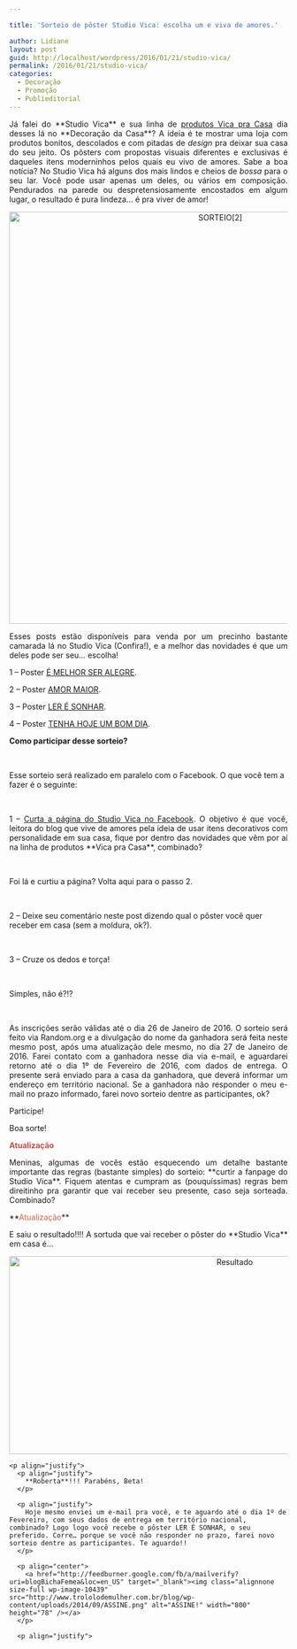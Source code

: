```yaml
---

title: 'Sorteio de pôster Studio Vica: escolha um e viva de amores.'

author: Lidiane
layout: post
guid: http://localhost/wordpress/2016/01/21/studio-vica/
permalink: /2016/01/21/studio-vica/
categories:
  - Decoração
  - Promoção
  - Publieditorial
---
```

<p align="justify">
  Já falei do **Studio Vica** e sua linha de <a href="http://www.decoracaodacasa.com/vica-pra-casa/" target="_blank">produtos Vica pra Casa</a> dia desses lá no **Decoração da Casa**? A ideia é te mostrar uma loja com produtos bonitos, descolados e com pitadas de <em>design</em> pra deixar sua casa do seu jeito. Os pôsters com propostas visuais diferentes e exclusivas é daqueles itens moderninhos pelos quais eu vivo de amores. Sabe a boa notícia? No Studio Vica há alguns dos mais lindos e cheios de <em>bossa</em> para o seu lar. Você pode usar apenas um deles, ou vários em composição. Pendurados na parede ou despretensiosamente encostados em algum lugar, o resultado é pura lindeza… é pra viver de amor!
</p>

<p align="center">
  <img class="alignnone size-full wp-image-11812" src="http://www.trololodemulher.com.br/blog/wp-content/uploads/2016/01/SORTEIO2.jpg" alt="SORTEIO[2]" width="748" height="745" />
</p>

<p align="justify">
  Esses posts estão disponíveis para venda por um precinho bastante camarada lá no Studio Vica (Confira!), e a melhor das novidades é que um deles pode ser seu… escolha!
</p>

<p align="justify">
  1 &#8211; Poster <a href="http://www.elo7.com.br/poster-e-melhor-ser-alegre/dp/5D6793" target="_blank">É MELHOR SER ALEGRE</a>.
</p>

<p align="justify">
  2 &#8211; Poster <a href="http://www.elo7.com.br/poster-amor-maior/dp/5D675A" target="_blank">AMOR MAIOR</a>.
</p>

<p align="justify">
  3 &#8211; Poster <a href="http://www.elo7.com.br/poster-ler-e-sonhar/dp/5D676E" target="_blank">LER É SONHAR</a>.
</p>

<p align="justify">
  4 &#8211; Poster <a href="http://www.elo7.com.br/poster-tenha-hoje-um-bom-dia/dp/5D67B6" target="_blank">TENHA HOJE UM BOM DIA</a>.
</p>

**Como participar desse sorteio?**

&nbsp;

Esse sorteio será realizado em paralelo com o Facebook. O que você tem a fazer é o seguinte:

&nbsp;

<p style="text-align: justify;">
  1 – <a href="https://www.facebook.com/studiovica/timeline" target="_blank">Curta a página do Studio Vica no Facebook</a>. O objetivo é que você, leitora do blog que vive de amores pela ideia de usar itens decorativos com personalidade em sua casa, fique por dentro das novidades que vêm por aí na linha de produtos **Vica pra Casa**, combinado?
</p>

&nbsp;

Foi lá e curtiu a página? Volta aqui para o passo 2.

&nbsp;

2 – Deixe seu comentário neste post dizendo qual o pôster você quer receber em casa (sem a moldura, ok?).

&nbsp;

3 – Cruze os dedos e torça!

&nbsp;

Simples, não é?!?

&nbsp;

<p align="justify">
  As inscrições serão válidas até o dia 26 de Janeiro de 2016. O sorteio será feito via Random.org e a divulgação do nome da ganhadora será feita neste mesmo post, após uma atualização dele mesmo, no dia 27 de Janeiro de 2016. Farei contato com a ganhadora nesse dia via e-mail, e aguardarei retorno até o dia 1º de Fevereiro de 2016, com dados de entrega. O presente será enviado para a casa da ganhadora, que deverá informar um endereço em território nacional. Se a ganhadora não responder o meu e-mail no prazo informado, farei novo sorteio dentre as participantes, ok?
</p>

<p align="justify">
  Participe!
</p>

<p align="justify">
  Boa sorte!
</p>

**<span style="color: #c0504d;">Atualização</span>**

<p style="text-align: justify;">
  Meninas, algumas de vocês estão esquecendo um detalhe bastante importante das regras (bastante simples) do sorteio: **curtir a fanpage do Studio Vica**. Fiquem atentas e cumpram as (pouquíssimas) regras bem direitinho pra garantir que vai receber seu presente, caso seja sorteada. Combinado?
</p>

<p align="justify">
  **<span style="color: #d16349;">Atualização</span>**
</p>

<p align="justify">
  <p align="justify">
    E saiu o resultado!!!! A sortuda que vai receber o pôster do **Studio Vica** em casa é…
  </p>
  
  <p align="justify">
    <p align="center">
      <img class="alignnone size-full wp-image-11828" src="http://www.trololodemulher.com.br/blog/wp-content/uploads/2016/01/Resultado.jpg" alt="Resultado" width="800" height="358" />
    </p>
    
    <p align="justify">
      <p align="justify">
        **Roberta**!!! Parabéns, Beta!
      </p>
      
      <p align="justify">
        Hoje mesmo enviei um e-mail pra você, e te aguardo até o dia 1º de Fevereiro, com seus dados de entrega em território nacional, combinado? Logo logo você recebe o pôster LER É SONHAR, o seu preferido. Corre… porque se você não responder no prazo, farei novo sorteio dentre as participantes. Te aguardo!!
      </p>
      
      <p align="center">
        <a href="http://feedburner.google.com/fb/a/mailverify?uri=blogBichaFemea&loc=en_US" target="_blank"><img class="alignnone size-full wp-image-10439" src="http://www.trololodemulher.com.br/blog/wp-content/uploads/2014/09/ASSINE.png" alt="ASSINE!" width="800" height="78" /></a>
      </p>
      
      <p align="justify">